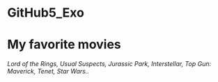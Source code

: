 # GitHub5_Exo

# My favorite movies

*Lord of the Rings, Usual Suspects, Jurassic Park, Interstellar, Top Gun: Maverick, Tenet, Star Wars..*

